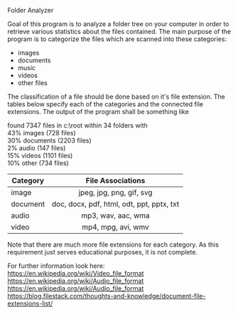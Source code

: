 Folder Analyzer

Goal of this program is to analyze a folder tree on your computer in order to retrieve various statistics about the files contained. The main purpose of the program is to categorize the files which are scanned into these categories:
- images
- documents
- music
- videos
- other files

The classification of a file should be done based on it's file extension. The tables below specify each of the categories and the connected file extensions. The output of the program shall be something like

found 7347 files in c:\root within 34 folders with  
43% images (728 files)  
30% documents (2203 files)  
2% audio (147 files)  
15% videos (1101 files)  
10% other (734 files)  

| Category   | File Associations    |
| ------------- |:-------------:|
| image      | jpeg, jpg, png, gif, svg |
| document      | doc, docx, pdf, html, odt, ppt, pptx, txt      |
| audio | mp3, wav, aac, wma    |
| video | mp4, mpg, avi, wmv    |

Note that there are much more file extensions for each category. As this requirement just serves educational purposes, it is not complete. 

For further information look here:
https://en.wikipedia.org/wiki/Video_file_format  
https://en.wikipedia.org/wiki/Audio_file_format  
https://en.wikipedia.org/wiki/Audio_file_format  
https://blog.filestack.com/thoughts-and-knowledge/document-file-extensions-list/  

